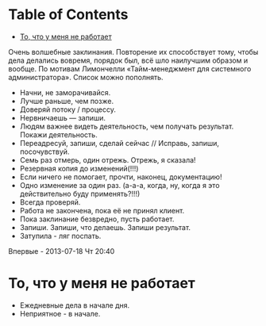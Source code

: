 
# Table of Contents

-   [То, что у меня не работает](#orgf688708)

<div class="preview" id="org0e15205">
<p>
Очень волшебные заклинания. Повторение их способствует тому, чтобы дела делались вовремя, порядок был, всё шло наилучшим образом и вообще. По мотивам Лимончелли «Тайм-менеджмент для системного администратора». Список можно пополнять. 
</p>

</div>

-   Начни, не заморачивайся.
-   Лучше раньше, чем позже.
-   Доверяй потоку / процессу.
-   Нервничаешь — запиши.
-   Людям важнее видеть деятельность, чем получать результат. Покажи деятельность.
-   Переадресуй, запиши, сделай сейчас // Исправь, запиши, посочувствуй.
-   Семь раз отмерь, один отрежь. Отрежь, я сказала!
-   Резервная копия до изменений(!!!)
-   Если ничего не помогает, прочти, наконец, документацию!
-   Одно изменение за один раз. (а-а-а, когда, ну, когда я это действительно буду применять?!!!)
-   Всегда проверяй.
-   Работа не закончена, пока её не принял клиент.
-   Пока заклинание безвредно, пусть работает.
-   Запиши. Запиши, что делаешь. Запиши результат.
-   Затупила - ляг поспать.

Впервые - 2013-07-18 Чт 20:40


<a id="orgf688708"></a>

# То, что у меня не работает

-   Ежедневные дела в начале дня.
-   Неприятное - в начале.

